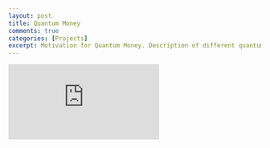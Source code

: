 ```yaml
---
layout: post
title: Quantum Money
comments: true
categories: [Projects]
excerpt: Motivation for Quantum Money. Description of different quantum money schemes - secret and public key based. Detailed analysis of various adaptive attacks on secret-key schemes and briefly touches upon the soundness of public-key schemes.
---
```


<embed src="https://github.com/Sudhansh6/sudhansh6.github.io/blob/master/_posts/Projects/A59023825_project_report.pdf" type="application/pdf" />